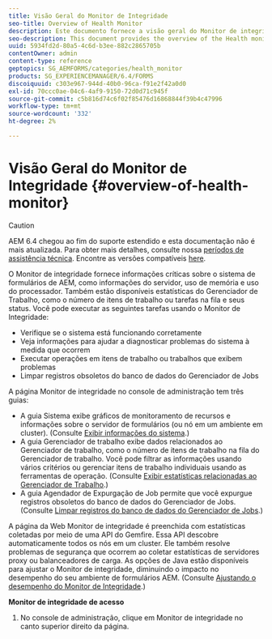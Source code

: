 ```yaml
---
title: Visão Geral do Monitor de Integridade
seo-title: Overview of Health Monitor
description: Este documento fornece a visão geral do Monitor de integridade e detalhes sobre como você pode acessá-lo.
seo-description: This document provides the overview of the Health monitor, and details about how you can access it.
uuid: 5934fd2d-80a5-4c6d-b3ee-882c2865705b
contentOwner: admin
content-type: reference
geptopics: SG_AEMFORMS/categories/health_monitor
products: SG_EXPERIENCEMANAGER/6.4/FORMS
discoiquuid: c303e967-944d-40b0-96ca-f91e2f42a0d0
exl-id: 70ccc0ae-04c6-4af9-9150-72d0d71c945f
source-git-commit: c5b816d74c6f02f85476d16868844f39b4c47996
workflow-type: tm+mt
source-wordcount: '332'
ht-degree: 2%

---
```


# Visão Geral do Monitor de Integridade {#overview-of-health-monitor}

>[!CAUTION]
>
>AEM 6.4 chegou ao fim do suporte estendido e esta documentação não é mais atualizada. Para obter mais detalhes, consulte nossa [períodos de assistência técnica](https://helpx.adobe.com/br/support/programs/eol-matrix.html). Encontre as versões compatíveis [here](https://experienceleague.adobe.com/docs/).

O Monitor de integridade fornece informações críticas sobre o sistema de formulários de AEM, como informações do servidor, uso de memória e uso do processador. Também estão disponíveis estatísticas do Gerenciador de Trabalho, como o número de itens de trabalho ou tarefas na fila e seus status. Você pode executar as seguintes tarefas usando o Monitor de Integridade:

* Verifique se o sistema está funcionando corretamente
* Veja informações para ajudar a diagnosticar problemas do sistema à medida que ocorrem
* Executar operações em itens de trabalho ou trabalhos que exibem problemas
* Limpar registros obsoletos do banco de dados do Gerenciador de Jobs

A página Monitor de integridade no console de administração tem três guias:

* A guia Sistema exibe gráficos de monitoramento de recursos e informações sobre o servidor de formulários (ou nó em um ambiente em cluster). (Consulte [Exibir informações do sistema](/help/forms/using/admin-help/view-system-information.md#view-system-information).)
* A guia Gerenciador de trabalho exibe dados relacionados ao Gerenciador de trabalho, como o número de itens de trabalho na fila do Gerenciador de trabalho. Você pode filtrar as informações usando vários critérios ou gerenciar itens de trabalho individuais usando as ferramentas de operação. (Consulte [Exibir estatísticas relacionadas ao Gerenciador de Trabalho](/help/forms/using/admin-help/view-statistics-related-manager.md#view-statistics-related-to-work-manager).)
* A guia Agendador de Expurgação de Job permite que você expurgue registros obsoletos do banco de dados do Gerenciador de Jobs. (Consulte [Limpar registros do banco de dados do Gerenciador de Jobs](/help/forms/using/admin-help/purge-records-job-manager-database.md#purge-records-from-the-job-manager-database).)

A página da Web Monitor de integridade é preenchida com estatísticas coletadas por meio de uma API do Gemfire. Essa API descobre automaticamente todos os nós em um cluster. Ele também resolve problemas de segurança que ocorrem ao coletar estatísticas de servidores proxy ou balanceadores de carga. As opções de Java estão disponíveis para ajustar o Monitor de integridade, diminuindo o impacto no desempenho do seu ambiente de formulários AEM. (Consulte [Ajustando o desempenho do Monitor de Integridade](/help/forms/using/admin-help/fine-tuning-health-monitor-performance.md#fine-tuning-health-monitor-performance).)

**Monitor de integridade de acesso**

1. No console de administração, clique em Monitor de integridade no canto superior direito da página.
